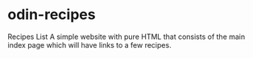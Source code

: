 # odin-recipes
Recipes List
A simple website with pure HTML that consists of the main index page which will have links to a few recipes. 